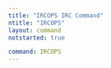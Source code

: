 ```yaml
---
title: "IRCOPS IRC Command"
ntitle: "IRCOPS"
layout: command
notstarted: true

command: IRCOPS
---
```

